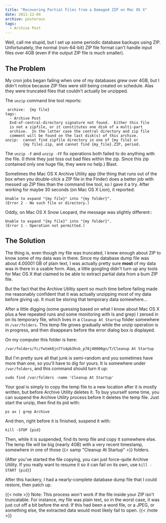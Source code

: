 ```yaml
---
title: "Recovering Partial Files from a Damaged ZIP on Mac OS X"
date: 2011-12-04
archive: posterous
tags: 
  - Archive Post
---
```


Well, call me stupid, but I set up some periodic database backups using ZIP. Unfortunately, the normal (non-64-bit) ZIP file format can't handle input files over 4GB (even if the output ZIP file is much smaller).

## The Problem

My cron jobs began failing when one of my databases grew over 4GB, but I didn't notice because ZIP files were still being created on schedule. Alas they were truncated files that couldn't actually be unzipped.

The `unzip` command line tool reports: 

```
 archive:  {my file}
tags: 
  - Archive Post
  End-of-central-directory signature not found.  Either this file
  is not a zipfile, or it constitutes one disk of a multi-part
  archive.  In the latter case the central directory and zip file
  comment will be found on the last disk(s) of this archive.
unzip:  cannot find zipfile directory in one of {my file} or
        {my file}.zip, and cannot find {my_file}.ZIP, period.
```

The `unzip -F` and `unzip -FF` fix operations both failed to do anything with the file. (I *think* they just toss out bad files within the zip. Since this zip contained only one huge file, they were no help.) Blast.

Sometimes the Mac OS X Archive Utility app (the thing that runs out of the box when you double-click a ZIP file in the Finder) does a better job with messed up ZIP files than the command line tool, so I gave it a try. After working for maybe 30 seconds (on Mac OS X Lion), it reported:

```
Unable to expand "{my file}" into "{my folder}".
(Error 2 - No such file or directory.)
```

Oddly, on Mac OS X Snow Leopard, the message was slightly different::

```
Unable to expand "{my file}" into "{my folder}".
(Error 1 - Operation not permitted.)
```

## The Solution

The thing is, even though my file was truncated, I knew enough about ZIP to know some of my data was in there. Since my database dump file was about 4.00001 GB of plain text, I was actually pretty sure **most** of my data was in there in a usable form. Alas, a little googling didn't turn up any tools for Mac OS X that claimed to be able to extract partial data from a bum ZIP file.

But the fact that the Archive Utiltiy spent so much time before failing made me reasonably confident that it was actually unzipping most of my data before giving up. It must be storing that temporary data somewhere…

After a little digging (some guessing based on what I know about Mac OS X plus a few repeated runs and some monitoring with ls and grep) I zeroed in on its temporary file, which lives in a `Cleanup At Startup` folder somewhere in `/var/folders`. This temp file grows gradually while the unzip operation is in progress, and then disappears before the error dialog box is displayed.

On my computer this folder is here:

```
/var/folders/fc/fwtmk8jn7fs4pb3hvb_p78j40000gn/T/Cleanup At Startup
```

But I'm pretty sure all that junk is semi-random and you sometimes have more than one, so you'll have to dig for yours. It is somewhere under `/var/folders`, and this command should turn it up:

```
sudo find /var/folders -name 'Cleanup At Startup'
```

Your goal is simply to copy the temp file to a new location after it is mostly written, but before Archive Utility deletes it. To buy yourself some time, you can suspend the Archive Utility process before it deletes the temp file. Just start the unzip, then find its pid with:

```
ps ax | grep Archive
```

And then, right before it is finished, suspend it with:

```
kill -STOP {pid}
```

Then, while it is suspended, find its temp file and copy it somewhere else. The temp file will be big (nearly 4GB) with a very recent timestamp, somewhere in one of those {{< samp "Cleanup At Startup" >}} folders.

(After you've started the file copying, you can just force-quite Archive Utility. If you really want to resume it so it can fail on its own, use `kill -START {pid}`)

After this hackery, I had a nearly-complete database dump file that I could restore, then patch up. 

{{< note >}}
Note: This process won't work if the file inside your ZIP isn't truncatable. For instance, my file was plain text, so in the worst case, it was just cut off a bit before the end. If this had been a word file, or a JPEG, or something else, the extracted data would most likely fail to open.
{{< /note >}}
